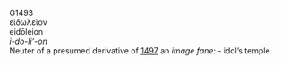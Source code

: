 <body>
  <p>G1493<br>  εἰδωλεῖον  <br> eidōleion  <br><i>i-do-li‘-on </i><br>Neuter of a presumed derivative of <a href="g1497.htm">1497</a>  an <i>image</i> <i>fane:</i> - idol’s temple.<br></p>
 </body>